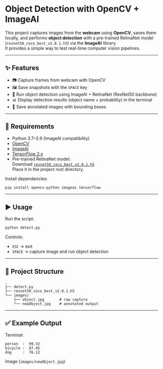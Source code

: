# Object Detection with OpenCV + ImageAI

This project captures images from the **webcam** using **OpenCV**, saves them locally, and performs **object detection** with a pre-trained RetinaNet model (`resnet50_coco_best_v2.0.1.h5`) via the **ImageAI** library.  
It provides a simple way to test real-time computer vision pipelines.

---

## ✨ Features
- 📷 Capture frames from webcam with OpenCV  
- 🖼️ Save snapshots with the `SPACE` key  
- 🧠 Run object detection using ImageAI + RetinaNet (ResNet50 backbone)  
- 📊 Display detection results (object name + probability) in the terminal  
- 💾 Save annotated images with bounding boxes

---

## 🧱 Requirements
- Python 3.7–3.9 (ImageAI compatibility)
- [OpenCV](https://opencv.org/)  
- [ImageAI](https://github.com/OlafenwaMoses/ImageAI)  
- [TensorFlow 2.x](https://www.tensorflow.org/)  
- Pre-trained RetinaNet model:  
  Download [`resnet50_coco_best_v2.0.1.h5`](https://github.com/OlafenwaMoses/ImageAI/releases/download/1.0/resnet50_coco_best_v2.0.1.h5)  
  Place it in the project root directory.

Install dependencies:
```bash
pip install opencv-python imageai tensorflow
```

---

## ▶️ Usage
Run the script:
```bash
python detect.py
```

Controls:
- `ESC` → exit  
- `SPACE` → capture image and run object detection  

---

## 📂 Project Structure
```
.
├── detect.py
├── resnet50_coco_best_v2.0.1.h5
└── images/
    ├── object.jpg       # raw capture
    └── newObject.jpg    # annotated output
```

---

## ✅ Example Output
Terminal:
```
person  :  99.32
bicycle :  87.45
dog     :  76.12
```

Image (`images/newObject.jpg`)
